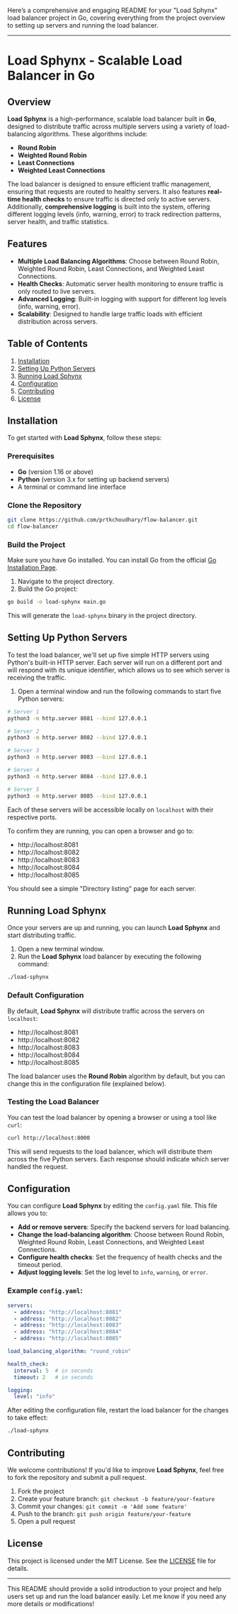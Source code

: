 Here’s a comprehensive and engaging README for your "Load Sphynx" load balancer project in Go, covering everything from the project overview to setting up servers and running the load balancer.

---

# Load Sphynx - Scalable Load Balancer in Go

## Overview

**Load Sphynx** is a high-performance, scalable load balancer built in **Go**, designed to distribute traffic across multiple servers using a variety of load-balancing algorithms. These algorithms include:

- **Round Robin**
- **Weighted Round Robin**
- **Least Connections**
- **Weighted Least Connections**

The load balancer is designed to ensure efficient traffic management, ensuring that requests are routed to healthy servers. It also features **real-time health checks** to ensure traffic is directed only to active servers. Additionally, **comprehensive logging** is built into the system, offering different logging levels (info, warning, error) to track redirection patterns, server health, and traffic statistics.

## Features

- **Multiple Load Balancing Algorithms**: Choose between Round Robin, Weighted Round Robin, Least Connections, and Weighted Least Connections.
- **Health Checks**: Automatic server health monitoring to ensure traffic is only routed to live servers.
- **Advanced Logging**: Built-in logging with support for different log levels (info, warning, error).
- **Scalability**: Designed to handle large traffic loads with efficient distribution across servers.

## Table of Contents

1. [Installation](#installation)
2. [Setting Up Python Servers](#setting-up-python-servers)
3. [Running Load Sphynx](#running-load-sphynx)
4. [Configuration](#configuration)
5. [Contributing](#contributing)
6. [License](#license)

## Installation

To get started with **Load Sphynx**, follow these steps:

### Prerequisites

- **Go** (version 1.16 or above)
- **Python** (version 3.x for setting up backend servers)
- A terminal or command line interface

### Clone the Repository

```bash
git clone https://github.com/prtkchoudhary/flow-balancer.git
cd flow-balancer
```

### Build the Project

Make sure you have Go installed. You can install Go from the official [Go Installation Page](https://golang.org/doc/install).

1. Navigate to the project directory.
2. Build the Go project:

```bash
go build -o load-sphynx main.go
```

This will generate the `load-sphynx` binary in the project directory.

## Setting Up Python Servers

To test the load balancer, we'll set up five simple HTTP servers using Python's built-in HTTP server. Each server will run on a different port and will respond with its unique identifier, which allows us to see which server is receiving the traffic.

1. Open a terminal window and run the following commands to start five Python servers:

```bash
# Server 1
python3 -m http.server 8081 --bind 127.0.0.1

# Server 2
python3 -m http.server 8082 --bind 127.0.0.1

# Server 3
python3 -m http.server 8083 --bind 127.0.0.1

# Server 4
python3 -m http.server 8084 --bind 127.0.0.1

# Server 5
python3 -m http.server 8085 --bind 127.0.0.1
```

Each of these servers will be accessible locally on `localhost` with their respective ports. 

To confirm they are running, you can open a browser and go to:

- http://localhost:8081
- http://localhost:8082
- http://localhost:8083
- http://localhost:8084
- http://localhost:8085

You should see a simple "Directory listing" page for each server.

## Running Load Sphynx

Once your servers are up and running, you can launch **Load Sphynx** and start distributing traffic.

1. Open a new terminal window.
2. Run the **Load Sphynx** load balancer by executing the following command:

```bash
./load-sphynx
```

### Default Configuration

By default, **Load Sphynx** will distribute traffic across the servers on `localhost`:

- http://localhost:8081
- http://localhost:8082
- http://localhost:8083
- http://localhost:8084
- http://localhost:8085

The load balancer uses the **Round Robin** algorithm by default, but you can change this in the configuration file (explained below).

### Testing the Load Balancer

You can test the load balancer by opening a browser or using a tool like `curl`:

```bash
curl http://localhost:8000
```

This will send requests to the load balancer, which will distribute them across the five Python servers. Each response should indicate which server handled the request.

## Configuration

You can configure **Load Sphynx** by editing the `config.yaml` file. This file allows you to:

- **Add or remove servers**: Specify the backend servers for load balancing.
- **Change the load-balancing algorithm**: Choose between Round Robin, Weighted Round Robin, Least Connections, and Weighted Least Connections.
- **Configure health checks**: Set the frequency of health checks and the timeout period.
- **Adjust logging levels**: Set the log level to `info`, `warning`, or `error`.

### Example `config.yaml`:

```yaml
servers:
  - address: "http://localhost:8081"
  - address: "http://localhost:8082"
  - address: "http://localhost:8083"
  - address: "http://localhost:8084"
  - address: "http://localhost:8085"

load_balancing_algorithm: "round_robin"

health_check:
  interval: 5  # in seconds
  timeout: 2   # in seconds

logging:
  level: "info"
```

After editing the configuration file, restart the load balancer for the changes to take effect:

```bash
./load-sphynx
```

## Contributing

We welcome contributions! If you'd like to improve **Load Sphynx**, feel free to fork the repository and submit a pull request.

1. Fork the project
2. Create your feature branch: `git checkout -b feature/your-feature`
3. Commit your changes: `git commit -m 'Add some feature'`
4. Push to the branch: `git push origin feature/your-feature`
5. Open a pull request

## License

This project is licensed under the MIT License. See the [LICENSE](LICENSE) file for details.

---

This README should provide a solid introduction to your project and help users set up and run the load balancer easily. Let me know if you need any more details or modifications!
